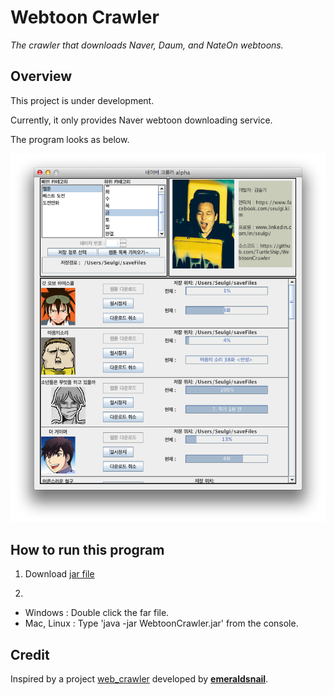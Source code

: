 # Webtoon Crawler
*The crawler that downloads Naver, Daum, and NateOn webtoons.*

## Overview
This project is under development.

Currently, it only provides Naver webtoon downloading service.

The program looks as below.

![Naver Crawler](images/naver_crawler.png)

## How to run this program
1. Download [jar file](WebtoonCrawler.jar)

2.
- Windows : Double click the far file.
- Mac, Linux : Type 'java -jar WebtoonCrawler.jar' from the console.

## Credit
Inspired by a project [web_crawler](https://github.com/emeraldsnail/webtoon_crawler) developed by [**emeraldsnail**](https://github.com/emeraldsnail).

